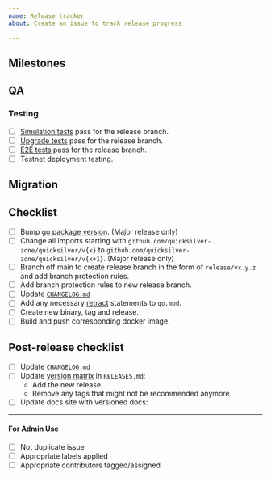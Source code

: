 ```yaml
---
name: Release tracker
about: Create an issue to track release progress

---
```


<!-- < < < < < < < < < < < < < < < < < < < < < < < < < < < < < < < < < ☺ 
v                            ✰  Thanks for opening an issue! ✰    
v    Before smashing the submit button please review the template.
v    Word of caution: poorly thought-out proposals may be rejected 
v                     without deliberation 
☺ > > > > > > > > > > > > > > > > > > > > > > > > > > > > > > > > >  -->

## Milestones

<!-- Links to alpha, beta, RC or final milestones -->

## QA

### Testing

<!-- List of tests that need be performed with previous
versions of quicksilver to guarantee that no regression is introduced -->

- [ ] [Simulation tests](https://github.com/quicksilver-zone/quicksilver/tree/main/test/simulation) pass for the release branch.
- [ ] [Upgrade tests](https://github.com/quicksilver-zone/quicksilver/tree/main/app) pass for the release branch.
- [ ] [E2E tests](https://github.com/quicksilver-zone/quicksilver/tree/main/test/e2e) pass for the release branch.
- [ ] Testnet deployment testing.

## Migration

<!-- Link to migration document -->

## Checklist

<!-- Remove any items that are not applicable. -->

- [ ] Bump [go package version](https://github.com/quicksilver-zone/quicksilver/blob/main/go.mod#L3). (Major release only)
- [ ] Change all imports starting with `github.com/quicksilver-zone/quicksilver/v{x}` to `github.com/quicksilver-zone/quicksilver/v{x+1}`. (Major release only)
- [ ] Branch off main to create release branch in the form  of `release/vx.y.z` and add branch protection rules.
- [ ] Add branch protection rules to new release branch.
- [ ] Update [`CHANGELOG.md`](https://github.com/quicksilver-zone/quicksilver/blob/main/CHANGELOG.md)
- [ ] Add any necessary [retract](https://go.dev/ref/mod#go-mod-file-retract) statements to `go.mod`.
- [ ] Create new binary, tag and release.
- [ ] Build and push corresponding docker image.

## Post-release checklist

- [ ] Update [`CHANGELOG.md`](https://github.com/quicksilver-zone/quicksilver/blob/main/CHANGELOG.md)
- [ ] Update [version matrix](https://github.com/quicksilver-zone/quicksilver/blob/main/RELEASES.md#version-matrix) in `RELEASES.md`:
    - Add the new release.
    - Remove any tags that might not be recommended anymore.
- [ ] Update docs site with versioned docs:
____

#### For Admin Use

- [ ] Not duplicate issue
- [ ] Appropriate labels applied
- [ ] Appropriate contributors tagged/assigned